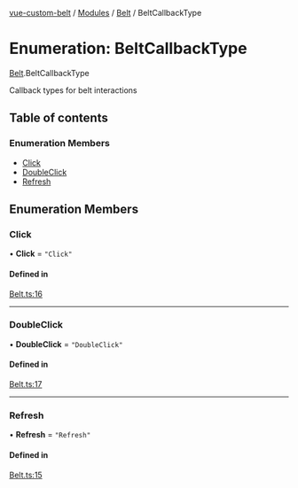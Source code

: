 [vue-custom-belt](../README.md) / [Modules](../modules.md) / [Belt](../modules/Belt.md) / BeltCallbackType

# Enumeration: BeltCallbackType

[Belt](../modules/Belt.md).BeltCallbackType

Callback types for belt interactions

## Table of contents

### Enumeration Members

- [Click](Belt.BeltCallbackType.md#click)
- [DoubleClick](Belt.BeltCallbackType.md#doubleclick)
- [Refresh](Belt.BeltCallbackType.md#refresh)

## Enumeration Members

### Click

• **Click** = ``"Click"``

#### Defined in

[Belt.ts:16](https://github.com/jeffholst/vue-custom-belt/blob/fd97bd8/src/Belt.ts#L16)

___

### DoubleClick

• **DoubleClick** = ``"DoubleClick"``

#### Defined in

[Belt.ts:17](https://github.com/jeffholst/vue-custom-belt/blob/fd97bd8/src/Belt.ts#L17)

___

### Refresh

• **Refresh** = ``"Refresh"``

#### Defined in

[Belt.ts:15](https://github.com/jeffholst/vue-custom-belt/blob/fd97bd8/src/Belt.ts#L15)
